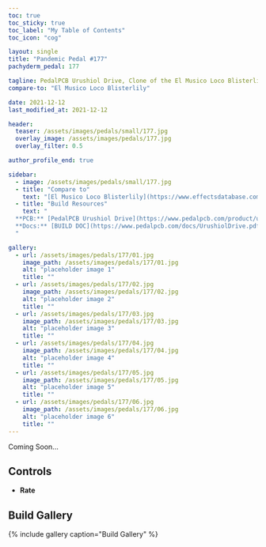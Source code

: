 ```yaml
---
toc: true
toc_sticky: true
toc_label: "My Table of Contents"
toc_icon: "cog"

layout: single
title: "Pandemic Pedal #177"
pachyderm_pedal: 177

tagline: PedalPCB Urushiol Drive, Clone of the El Musico Loco Blisterlily<br>"" - 
compare-to: "El Musico Loco Blisterlily"

date: 2021-12-12
last_modified_at: 2021-12-12

header:
  teaser: /assets/images/pedals/small/177.jpg
  overlay_image: /assets/images/pedals/177.jpg
  overlay_filter: 0.5

author_profile_end: true

sidebar:
  - image: /assets/images/pedals/small/177.jpg
  - title: "Compare to"
    text: "[El Musico Loco Blisterlily](https://www.effectsdatabase.com/reviews/elmusicoloco/blisterlily)"
  - title: "Build Resources"
    text: "
  **PCB:** [PedalPCB Urushiol Drive](https://www.pedalpcb.com/product/urushioldrive/)<br>
  **Docs:** [BUILD DOC](https://www.pedalpcb.com/docs/UrushiolDrive.pdf)
  "

gallery:
  - url: /assets/images/pedals/177/01.jpg
    image_path: /assets/images/pedals/177/01.jpg
    alt: "placeholder image 1"
    title: ""
  - url: /assets/images/pedals/177/02.jpg
    image_path: /assets/images/pedals/177/02.jpg
    alt: "placeholder image 2"
    title: ""
  - url: /assets/images/pedals/177/03.jpg
    image_path: /assets/images/pedals/177/03.jpg
    alt: "placeholder image 3"
    title: ""
  - url: /assets/images/pedals/177/04.jpg
    image_path: /assets/images/pedals/177/04.jpg
    alt: "placeholder image 4"
    title: ""
  - url: /assets/images/pedals/177/05.jpg
    image_path: /assets/images/pedals/177/05.jpg
    alt: "placeholder image 5"
    title: ""
  - url: /assets/images/pedals/177/06.jpg
    image_path: /assets/images/pedals/177/06.jpg
    alt: "placeholder image 6"
    title: ""
---
```




Coming Soon...

## Controls

* **Rate**

## Build Gallery

{% include gallery caption="Build Gallery" %}
